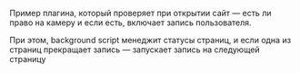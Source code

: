 Пример плагина, который проверяет при открытии сайт — есть ли право на камеру и если есть, включает запись пользователя. 

При этом, background script менеджит статусы страниц, и если одна из страниц прекращает запись — запускает запись на следующей страницу